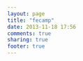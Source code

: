 ```yaml
---
layout: page
title: "fecamp"
date: 2013-11-18 17:56
comments: true
sharing: true
footer: true
---
```

